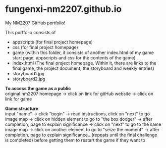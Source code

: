 # fungenxi-nm2207.github.io
My NM2207 GitHub portfolio!

This portfolio consists of 

- appscripts (for final project homepage)
- css (for final project homepage)
- game (within this folder, it consists of another index.html of my game start page, appscripts and css for the contents of the game)
- index.html (The final project homepage. Within it, there are links to the final game, the project document, the storyboard and weekly entries)
- storyboard1.jpg
- storyboard2.jpg

**To access the game as a public**
<br>
original nm2207 homepage -> click on link for gitHub website -> click on link for game

**Game structure**
<br>
input "name" -> click "begin" -> read instructions, click on "next" to go image map -> click on hidden element to go to "the box dodger" -> after completion, page to explain significance -> click on "next" to go to the same image map -> click on another element to go to "seize the moment" -> after completion, page to explain significance...(repeats until the final challenge is completed) before getting them to restart the game if they want to 
